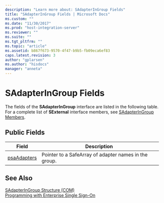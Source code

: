 ```yaml
---
description: "Learn more about: SAdapterInGroup Fields"
title: "SAdapterInGroup Fields | Microsoft Docs"
ms.custom: ""
ms.date: "11/30/2017"
ms.prod: "host-integration-server"
ms.reviewer: ""
ms.suite: ""
ms.tgt_pltfrm: ""
ms.topic: "article"
ms.assetid: b867f673-9570-4f47-b9b5-fb09eca6ef83
caps.latest.revision: 3
author: "gplarsen"
ms.author: "hisdocs"
manager: "anneta"
---
```

# SAdapterInGroup Fields
The fields of the **SAdapterInGroup** interface are listed in the following table. For a complete list of **SExternal** interface members, see [SAdapterInGroup Members](../esso/sadapteringroup-members.md).  
  
## Public Fields  
  
|Field|Description|  
|-----------|-----------------|  
|[psaAdapters](../esso/sadapteringroup-psaadapters-field.md)|Pointer to a SafeArray of adapter names in the group.|  
  
## See Also  
 [SAdapterInGroup Structure (COM)](../esso/sadapteringroup-structure-com.md)   
 [Programming with Enterprise Single Sign-On](../esso/programming-with-enterprise-single-sign-on.md)

